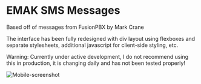# EMAK SMS Messages
Based off of messages from FusionPBX by Mark Crane

The interface has been fully redesigned with div layout using flexboxes and separate stylesheets, additional javascript for client-side styling, etc.

Warning: Currently under active development, I do not recommend using this in production, it is changing daily and has not been tested properly!

![Mobile-screenshot](https://i.imgur.com/p7bRdAt.jpg)
